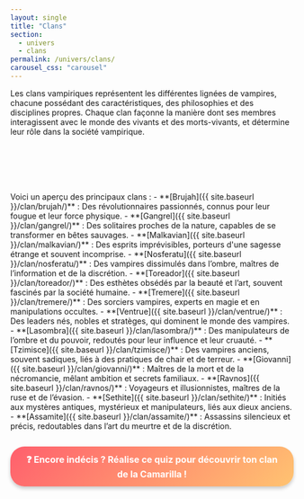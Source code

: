 ```yaml
---
layout: single
title: "Clans"
section: 
  - univers
  - clans
permalink: /univers/clans/
carousel_css: "carousel"
---
```


Les clans vampiriques représentent les différentes lignées de vampires, chacune possédant des caractéristiques, des philosophies et des disciplines propres. Chaque clan façonne la manière dont ses membres interagissent avec le monde des vivants et des morts-vivants, et détermine leur rôle dans la société vampirique.
<div class="carousel">
  <div class="carousel__container">
    <img src="{{ site.baseurl }}/assets/images/svg/clan/brujah.svg" alt="">
    <img src="{{ site.baseurl }}/assets/images/svg/clan/gangrel.svg" alt="">
    <img src="{{ site.baseurl }}/assets/images/svg/clan/malkav.svg" alt="">
    <img src="{{ site.baseurl }}/assets/images/svg/clan/nosferatu.svg" alt="">
    <img src="{{ site.baseurl }}/assets/images/svg/clan/toreador.svg" alt="">
    <img src="{{ site.baseurl }}/assets/images/svg/clan/tremere.svg" alt="">
    <img src="{{ site.baseurl }}/assets/images/svg/clan/assamite.svg" alt="">
    <img src="{{ site.baseurl }}/assets/images/svg/clan/giovanni.svg" alt="">
    <img src="{{ site.baseurl }}/assets/images/svg/clan/lasombras.svg" alt="">
    <img src="{{ site.baseurl }}/assets/images/svg/clan/ravnos.svg" alt="">
    <img src="{{ site.baseurl }}/assets/images/svg/clan/sethite.svg" alt="">
    <img src="{{ site.baseurl }}/assets/images/svg/clan/tzimice.svg" alt="">
    <img src="{{ site.baseurl }}/assets/images/svg/clan/ventrue.svg" alt="">
  </div>
</div>
<br/><br/><br/><br/>
Voici un aperçu des principaux clans :
- **[Brujah]({{ site.baseurl }}/clan/brujah/)** : Des révolutionnaires passionnés, connus pour leur fougue et leur force physique.
- **[Gangrel]({{ site.baseurl }}/clan/gangrel/)** : Des solitaires proches de la nature, capables de se transformer en bêtes sauvages.
- **[Malkavian]({{ site.baseurl }}/clan/malkavian/)** : Des esprits imprévisibles, porteurs d'une sagesse étrange et souvent incomprise.
- **[Nosferatu]({{ site.baseurl }}/clan/nosferatu/)** : Des vampires dissimulés dans l’ombre, maîtres de l’information et de la discrétion.
- **[Toreador]({{ site.baseurl }}/clan/toreador/)** : Des esthètes obsédés par la beauté et l’art, souvent fascinés par la société humaine.
- **[Tremere]({{ site.baseurl }}/clan/tremere/)** : Des sorciers vampires, experts en magie et en manipulations occultes.
- **[Ventrue]({{ site.baseurl }}/clan/ventrue/)** : Des leaders nés, nobles et stratèges, qui dominent le monde des vampires.
- **[Lasombra]({{ site.baseurl }}/clan/lasombra/)** : Des manipulateurs de l’ombre et du pouvoir, redoutés pour leur influence et leur cruauté.
- **[Tzimisce]({{ site.baseurl }}/clan/tzimisce/)** : Des vampires anciens, souvent sadiques, liés à des pratiques de chair et de terreur.
- **[Giovanni]({{ site.baseurl }}/clan/giovanni/)** : Maîtres de la mort et de la nécromancie, mêlant ambition et secrets familiaux.
- **[Ravnos]({{ site.baseurl }}/clan/ravnos/)** : Voyageurs et illusionnistes, maîtres de la ruse et de l’évasion.
- **[Sethite]({{ site.baseurl }}/clan/sethite/)** : Initiés aux mystères antiques, mystérieux et manipulateurs, liés aux dieux anciens.
- **[Assamite]({{ site.baseurl }}/clan/assamite/)** : Assassins silencieux et précis, redoutables dans l’art du meurtre et de la discrétion.
<br/>


<div style="margin-top: 2em; text-align: center;">
  <a href="{{ site.baseurl }}/clan/quiz-clan/"
     style="
       display: inline-block;
       padding: 12px 24px;
       background: linear-gradient(135deg, #ff5f6d, #ffc371);
       color: #fff;
       font-weight: bold;
       font-size: 16px;
       border-radius: 25px;
       text-decoration: none;
       box-shadow: 0 4px 6px rgba(0,0,0,0.2);
       transition: all 0.2s ease;
     ">
    ❓ Encore indécis ? Réalise ce quiz pour découvrir ton clan de la Camarilla !
  </a>
</div>

<style>
  div a:hover {
    transform: scale(1.05);
    box-shadow: 0 6px 10px rgba(0,0,0,0.3);
  }
</style>
